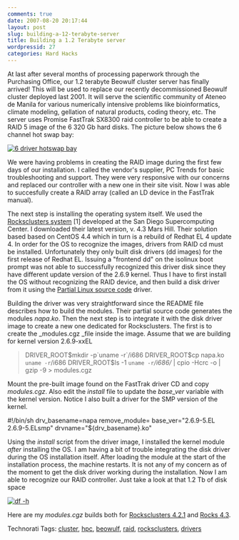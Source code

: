 ```yaml
---
comments: true
date: 2007-08-20 20:17:44
layout: post
slug: building-a-12-terabyte-server
title: Building a 1.2 Terabyte server
wordpressid: 27
categories: Hard Hacks
---
```



At last after several months of processing paperwork through the Purchasing Office, our 1.2 terabyte Beowulf cluster server has finally arrived!  This will be used to replace our recently decommissioned Beowulf cluster deployed last 2001.  It will serve the scientific community of Ateneo de Manila for various numerically intensive problems like bioinformatics, climate modeling, gellation of natural products, coding theory, etc.  The server uses  Promise FastTrak  SX8300 raid controller to be able to create a RAID 5 image of the 6 320 Gb hard disks.  The picture below shows the 6 channel hot swap bay:






[![6 driver hotswap bay](http://farm2.static.flickr.com/1221/1181984796_f8b3324eb1_m.jpg)](http://www.flickr.com/photos/yecartes/1181984796/)




We were having problems in creating the RAID image during the first few days of our installation.  I called the vendor's supplier, PC Trends for basic troubleshooting and support.  They were very responsive with our concerns and replaced our controller with a new one in their site visit.  Now I was able to succesfully create a RAID array (called an LD device in the FastTrak manual).




The next step is installing the operating system itself.  We used the [Rocksclusters system](http://www.rocksclusters.org) [1] developed at the San Diego Supercomputing Center.  I downloaded their latest version, v. 4.3 Mars Hill.  Their solution based based on CentOS 4.4 which in turn is a rebuild of Redhat EL 4 update 4.  In order for the OS to recognize the images, drivers from RAID cd must be installed.  Unfortunately they only built disk drivers (dd images) for the first release of Redhat EL.  Issuing a "frontend dd" on the isolinux boot prompt was not able to successfully recognized this driver disk since they have different update version of the 2.6.9 kernel.   Thus I have to first install the OS without recognizing the RAID device, and then build a disk driver from it using the [Partial Linux source code](http://www.promise.com/upload/Support/Driver/2_partialb14.tgz) driver.




Building the driver was very straightforward since the README file describes how to build the modules.  Their partial source code generates the modules _napa.ko_.  Then the next step is to integrate it with the disk driver image to create a new one dedicated for Rocksclusters.  The first is to create the _modules.cgz _file inside the image.  Assume that we are building for kernel version 2.6.9-xxEL





> DRIVER_ROOT$mkdir -p`uname -r`/i686
DRIVER_ROOT$cp napa.ko `uname -r`/i686
DRIVER_ROOT$ls -1 `uname -r`*/i686/* | cpio -Hcrc -o | gzip -9 > modules.cgz





Mount the pre-built image found on the FastTrak driver CD and copy _modules.cgz_.  Also edit the _install_ file to update the _base_ver_ variable with the kernel version.  Notice I also built a driver for the SMP version of the kernel.





> 
#!/bin/sh
drv_basename=napa
remove_module=
base_ver="2.6.9-5.EL 2.6.9-5.ELsmp"
drvname="${drv_basename}.ko"






Using the _install_ script from the driver image, I installed the kernel module _after_ installing the OS.  I am having a bit of trouble integrating the disk driver during the OS installation itself.  After loading the module at the start of the installation process, the machine restarts.  It is not any of my concern as of the moment to get the disk driver working during the installation.  Now I am able to recognize our RAID controller.  Just take a look at that 1.2 Tb of disk space






[![df -h](http://farm2.static.flickr.com/1416/1181126923_76a798b53a_m.jpg)](http://www.flickr.com/photos/yecartes/1181126923/)





Here are my _modules.cgz_ builds both for [Rocksclusters 4.2.1](http://allan.88-mph.net/pub/modules-rocks421.cgz) and [Rocks 4.3](http://allan.88-mph.net/pub/modules-rocks43.cgz).





Technorati Tags: [cluster](http://technorati.com/tag/cluster), [hpc](http://technorati.com/tag/hpc), [beowulf](http://technorati.com/tag/beowulf), [raid](http://technorati.com/tag/raid), [rocksclusters](http://technorati.com/tag/rocksclusters), [drivers](http://technorati.com/tag/drivers)

